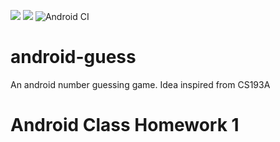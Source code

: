 [![](https://img.shields.io/github/license/VortexMashiro/android-guess)](https://img.shields.io/github/license/VortexMashiro/android-guess)
[![](https://img.shields.io/badge/Homework-200221-blue)](https://img.shields.io/badge/Homework-200221-blue)
![Android CI](https://github.com/VortexMashiro/android-guess/workflows/Android%20CI/badge.svg)
# android-guess
An android number guessing game. Idea inspired from CS193A

# Android Class Homework 1

